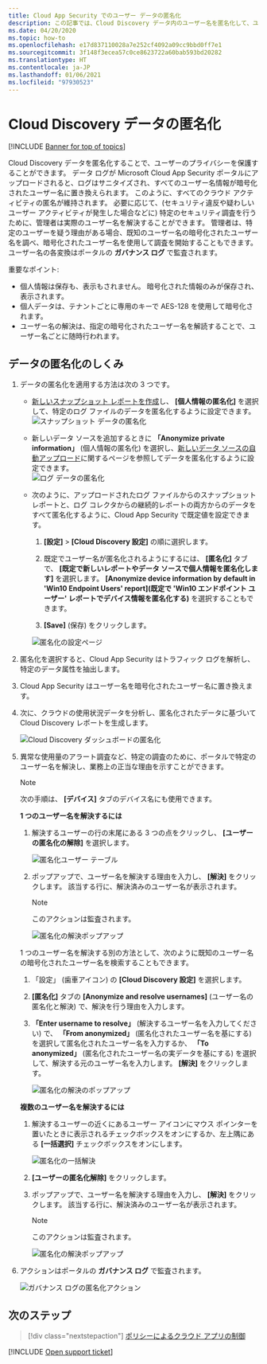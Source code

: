 ```yaml
---
title: Cloud App Security でのユーザー データの匿名化
description: この記事では、Cloud Discovery データ内のユーザー名を匿名化して、ユーザーのプライバシーを保護する方法について説明します。
ms.date: 04/20/2020
ms.topic: how-to
ms.openlocfilehash: e17d837110028a7e252cf4092a09cc9bbd0ff7e1
ms.sourcegitcommit: 3f148f3ecea57c0ce8623722a60bab593bd20282
ms.translationtype: HT
ms.contentlocale: ja-JP
ms.lasthandoff: 01/06/2021
ms.locfileid: "97930523"
---
```

# <a name="cloud-discovery-data-anonymization"></a>Cloud Discovery データの匿名化

[!INCLUDE [Banner for top of topics](includes/banner.md)]

Cloud Discovery データを匿名化することで、ユーザーのプライバシーを保護することができます。 データ ログが Microsoft Cloud App Security ポータルにアップロードされると、ログはサニタイズされ、すべてのユーザー名情報が暗号化されたユーザー名に置き換えられます。 このように、すべてのクラウド アクティビティの匿名が維持されます。 必要に応じて、(セキュリティ違反や疑わしいユーザー アクティビティが発生した場合などに) 特定のセキュリティ調査を行うために、管理者は実際のユーザー名を解決することができます。 管理者は、特定のユーザーを疑う理由がある場合、既知のユーザー名の暗号化されたユーザー名を調べ、暗号化されたユーザー名を使用して調査を開始することもできます。 ユーザー名の各変換はポータルの **ガバナンス ログ** で監査されます。

重要なポイント:

- 個人情報は保存も、表示もされません。 暗号化された情報のみが保存され、表示されます。
- 個人データは、テナントごとに専用のキーで AES-128 を使用して暗号化されます。
- ユーザー名の解決は、指定の暗号化されたユーザー名を解読することで、ユーザー名ごとに随時行われます。

## <a name="how-data-anonymization-works"></a>データの匿名化のしくみ

1. データの匿名化を適用する方法は次の 3 つです。

    - [新しいスナップショット レポートを作成](create-snapshot-cloud-discovery-reports.md)し、 **[個人情報の匿名化]** を選択して、特定のログ ファイルのデータを匿名化するように設定できます。  
    ![スナップショット データの匿名化](media/anonymize-log.png)

    - 新しいデータ ソースを追加するときに **「Anonymize private information」** (個人情報の匿名化) を選択し、[新しいデータ ソースの自動アップロード](configure-automatic-log-upload-for-continuous-reports.md)に関するページを参照してデータを匿名化するように設定できます。  
    ![ログ データの匿名化](media/anonymize-autolog.png)

    - 次のように、アップロードされたログ ファイルからのスナップショット レポートと、ログ コレクタからの継続的レポートの両方からのデータをすべて匿名化するように、Cloud App Security で既定値を設定できます。

        1. **[設定]**  >  **[Cloud Discovery 設定]** の順に選択します。

        2. 既定でユーザー名が匿名化されるようにするには、 **[匿名化]** タブで、 **[既定で新しいレポートやデータ ソースで個人情報を匿名化します]** を選択します。 **[Anonymize device information by default in 'Win10 Endpoint Users' report]\(既定で 'Win10 エンドポイント ユーザー' レポートでデバイス情報を匿名化する\)** を選択することもできます。
        3. **[Save]** (保存) をクリックします。

        ![匿名化の設定ページ](media/anonymizer1.png)

2. 匿名化を選択すると、Cloud App Security はトラフィック ログを解析し、特定のデータ属性を抽出します。
3. Cloud App Security はユーザー名を暗号化されたユーザー名に置き換えます。
4. 次に、クラウドの使用状況データを分析し、匿名化されたデータに基づいて Cloud Discovery レポートを生成します。

    ![Cloud Discovery ダッシュボードの匿名化](media/anonymize-dashboard.png)

5. 異常な使用量のアラート調査など、特定の調査のために、ポータルで特定のユーザー名を解決し、業務上の正当な理由を示すことができます。

    > [!NOTE]
    > 次の手順は、 **[デバイス]** タブのデバイス名にも使用できます。

    **1 つのユーザー名を解決するには**

    1. 解決するユーザーの行の末尾にある 3 つの点をクリックし、 **[ユーザーの匿名化の解除]** を選択します。

        ![匿名化ユーザー テーブル](media/anonymize-user-table.png)

    1. ポップアップで、ユーザー名を解決する理由を入力し、 **[解決]** をクリックします。 該当する行に、解決済みのユーザー名が表示されます。

        > [!NOTE]
        > このアクションは監査されます。

        ![匿名化の解決ポップアップ](media/anonymize-resolve-dialog.png)

    1 つのユーザー名を解決する別の方法として、次のように既知のユーザー名の暗号化されたユーザー名を検索することもできます。

    1. 「設定」 (歯車アイコン) の **[Cloud Discovery 設定]** を選択します。

    1. **[匿名化]** タブの **[Anonymize and resolve usernames]** \(ユーザー名の匿名化と解決\) で、解決を行う理由を入力します。
    1. **「Enter username to resolve」** (解決するユーザー名を入力してください) で、 **「From anonymized」** (匿名化されたユーザー名を基にする) を選択して匿名化されたユーザー名を入力するか、 **「To anonymized」** (匿名化されたユーザー名の実データを基にする) を選択して、解決する元のユーザー名を入力します。 **[解決]** をクリックします。

        ![匿名化の解決のポップアップ](media/anonymizer.png)

    **複数のユーザー名を解決するには**

    1. 解決するユーザーの近くにあるユーザー アイコンにマウス ポインターを置いたときに表示されるチェックボックスをオンにするか、左上隅にある **[一括選択]** チェックボックスをオンにします。

        ![匿名化の一括解決](media/anonymize-bulk-resolve.png)

    1. **[ユーザーの匿名化解除]** をクリックします。
    1. ポップアップで、ユーザー名を解決する理由を入力し、 **[解決]** をクリックします。 該当する行に、解決済みのユーザー名が表示されます。

        > [!NOTE]
        > このアクションは監査されます。

        ![匿名化の解決ポップアップ](media/anonymize-resolve-dialog.png)

6. アクションはポータルの **ガバナンス ログ** で監査されます。

    ![ガバナンス ログの匿名化アクション](media/anonymize-gov-log.png)

## <a name="next-steps"></a>次のステップ

> [!div class="nextstepaction"]
> [ポリシーによるクラウド アプリの制御](control-cloud-apps-with-policies.md)

[!INCLUDE [Open support ticket](includes/support.md)]
